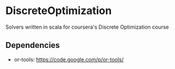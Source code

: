 DiscreteOptimization
====================
Solvers written in scala for coursera's Discrete Optimization course

Dependencies
------------
* or-tools: https://code.google.com/p/or-tools/